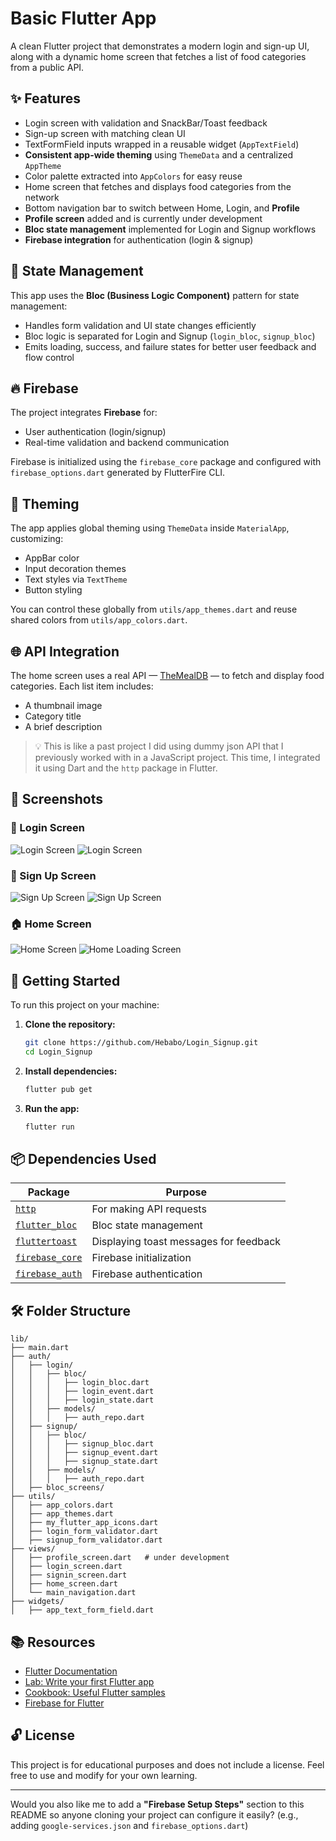 # Basic Flutter App

A clean Flutter project that demonstrates a modern login and sign-up UI, along with a dynamic home screen that fetches a list of food categories from a public API.

## ✨ Features

* Login screen with validation and SnackBar/Toast feedback
* Sign-up screen with matching clean UI
* TextFormField inputs wrapped in a reusable widget (`AppTextField`)
* **Consistent app-wide theming** using `ThemeData` and a centralized `AppTheme`
* Color palette extracted into `AppColors` for easy reuse
* Home screen that fetches and displays food categories from the network
* Bottom navigation bar to switch between Home, Login, and **Profile**
* **Profile screen** added and is currently under development
* **Bloc state management** implemented for Login and Signup workflows
* **Firebase integration** for authentication (login & signup)

## 🧠 State Management

This app uses the **Bloc (Business Logic Component)** pattern for state management:

* Handles form validation and UI state changes efficiently
* Bloc logic is separated for Login and Signup (`login_bloc`, `signup_bloc`)
* Emits loading, success, and failure states for better user feedback and flow control

## 🔥 Firebase

The project integrates **Firebase** for:

* User authentication (login/signup)
* Real-time validation and backend communication

Firebase is initialized using the `firebase_core` package and configured with `firebase_options.dart` generated by FlutterFire CLI.

## 🎨 Theming

The app applies global theming using `ThemeData` inside `MaterialApp`, customizing:

* AppBar color
* Input decoration themes
* Text styles via `TextTheme`
* Button styling

You can control these globally from `utils/app_themes.dart` and reuse shared colors from `utils/app_colors.dart`.

## 🌐 API Integration

The home screen uses a real API — [TheMealDB](https://www.themealdb.com/api.php) — to fetch and display food categories.
Each list item includes:

* A thumbnail image
* Category title
* A brief description

> 💡 This is like a past project I did using dummy json API that I previously worked with in a JavaScript project. This time, I integrated it using Dart and the `http` package in Flutter.

## 📸 Screenshots

### 🔐 Login Screen

![Login Screen](assets/images/login_valid.PNG)
![Login Screen](assets/images/login_invalid.PNG)

### 📝 Sign Up Screen

![Sign Up Screen](assets/images/signup_valid.PNG)
![Sign Up Screen](assets/images/signup_invalid.PNG)

### 🏠 Home Screen

![Home Screen](assets/images/home.PNG)
![Home Loading Screen](assets/images/home_load.PNG)

## 🚀 Getting Started

To run this project on your machine:

1. **Clone the repository:**

   ```sh
   git clone https://github.com/Hebabo/Login_Signup.git
   cd Login_Signup
   ```

2. **Install dependencies:**

   ```sh
   flutter pub get
   ```

3. **Run the app:**

   ```sh
   flutter run
   ```

## 📦 Dependencies Used

| Package                                                   | Purpose                                |
| --------------------------------------------------------- | -------------------------------------- |
| [`http`](https://pub.dev/packages/http)                   | For making API requests                |
| [`flutter_bloc`](https://pub.dev/packages/flutter_bloc)   | Bloc state management                  |
| [`fluttertoast`](https://pub.dev/packages/fluttertoast)   | Displaying toast messages for feedback |
| [`firebase_core`](https://pub.dev/packages/firebase_core) | Firebase initialization                |
| [`firebase_auth`](https://pub.dev/packages/firebase_auth) | Firebase authentication                |

## 🛠️ Folder Structure

```
lib/
├── main.dart
├── auth/
│   ├── login/
│   │   ├── bloc/
│   │   │   ├── login_bloc.dart
│   │   │   ├── login_event.dart
│   │   │   ├── login_state.dart
│   │   ├── models/
│   │   │   ├── auth_repo.dart
│   ├── signup/
│   │   ├── bloc/
│   │   │   ├── signup_bloc.dart
│   │   │   ├── signup_event.dart
│   │   │   ├── signup_state.dart
│   │   ├── models/
│   │   │   ├── auth_repo.dart
│   ├── bloc_screens/
├── utils/
│   ├── app_colors.dart
│   ├── app_themes.dart
│   ├── my_flutter_app_icons.dart
│   ├── login_form_validator.dart
│   ├── signup_form_validator.dart
├── views/
│   ├── profile_screen.dart   # under development
│   ├── login_screen.dart
│   ├── signin_screen.dart
│   ├── home_screen.dart
│   └── main_navigation.dart
├── widgets/
│   ├── app_text_form_field.dart
```

## 📚 Resources

* [Flutter Documentation](https://docs.flutter.dev/)
* [Lab: Write your first Flutter app](https://docs.flutter.dev/get-started/codelab)
* [Cookbook: Useful Flutter samples](https://docs.flutter.dev/cookbook)
* [Firebase for Flutter](https://firebase.flutter.dev/)

## 🔓 License

This project is for educational purposes and does not include a license.
Feel free to use and modify for your own learning.

---

Would you also like me to add a **"Firebase Setup Steps"** section to this README so anyone cloning your project can configure it easily? (e.g., adding `google-services.json` and `firebase_options.dart`)
